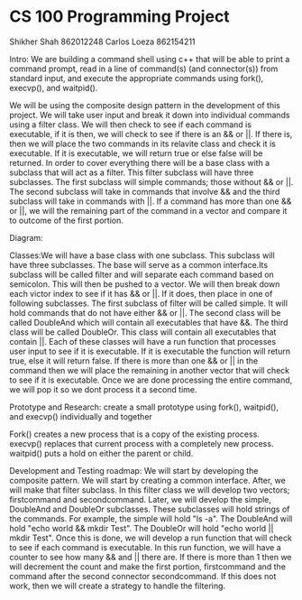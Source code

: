 # CS 100 Programming Project
Shikher Shah 862012248
Carlos Loeza 862154211

Intro: We are building a command shell using c++ that will be able to print a command prompt, read in a line of command(s) (and connector(s)) from standard input, and execute the appropriate commands using fork(), execvp(), and waitpid().

We will be using the composite design pattern in the development of this project. We will take user input and break it down into individual commands using a filter class. We will then check to see if each command is executable, if it is then, we will check to see if there is an && or ||. If there is, then we will place the two commands in its relavite class and check it is executable. If it is executable, we will return true or else false will be returned. In order to cover everything there will be a base class with a subclass that will act as a filter. This filter subclass will have three subclasses. The first subclass will simple commands; those without && or ||. The second subclass will take in commands that involve && and the third subclass will take in commands with ||. If a command has more than one && or ||, we will the remaining part of the command in a vector and compare it to outcome of the first portion.   

Diagram: 

Classes:We will have a base class with one subclass. This subclass will have three subclasses. The base will serve as a common interface.Its subclass will be called filter and will separate each command based on semicolon. This will then be pushed to a vector. We will then break down each victor index to see if it has && or ||. If it does, then place in one of following subclasses. The first subclass of filter will be called simple. It will hold commands that do not have either && or ||. The second class will be called DoubleAnd which will contain all executables that have &&. The third class will be called DoubleOr. This class will contain all executables that contain ||. Each of these classes will have a run function that processes user input to see if it is executable. If it is executable the function will return true, else it will return false. If there is more than one && or || in the command then we will place the remaining in another vector that will check to see if it is executable. Once we are done processing the entire command, we will pop it so we dont process it a second time.  

Prototype and Research: create a small prototype using fork(), waitpid(), and execvp() individually and together


Fork() creates a new process that is a copy of the existing process. execvp() replaces that current process with a completely new process. waitpid() puts a hold on either the parent or child. 


Development and Testing roadmap: We will start by developing the composite pattern. We will start by creating a common interface. After, we will make that filter subclass. In this filter class we  will develop two vectors; firstcommand and secondcommand.  Later, we will develop the simple, DoubleAnd and DoubleOr subclasses. These subclasses will hold strings of the commands. For example, the simple will hold "ls -a". The DoubleAnd will hold "echo world && mkdir Test". The DoubleOr will hold "echo world || mkdir Test".  Once this is done, we will develop a run function that will check to see if each command is executable. In this run function, we will have a counter to see how many && and || there are. If there is more than 1 then we will decrement the count and make the first portion, firstcommand and the command after the second connector secondcommand.  If this does not work, then we will create a strategy to handle the filtering. 
